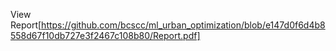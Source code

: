 View Report[https://github.com/bcscc/ml_urban_optimization/blob/e147d0f6d4b8558d67f10db727e3f2467c108b80/Report.pdf]
